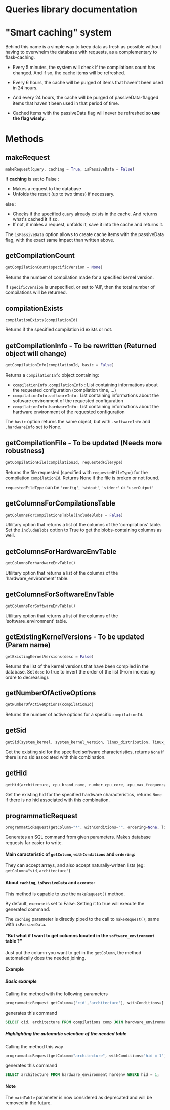 # Queries library documentation
# "Smart caching" system
Behind this name is a simple way to keep data as fresh as possible without having to overwhelm the database with requests, as a complementary to flask-caching.

+ Every 5 minutes, the system will check if the compilations count has changed. And if so, the cache items will be refreshed.

+ Every 6 hours, the cache will be purged of items that haven't been used in 24 hours.

+ And every 24 hours, the cache will be purged of passiveData-flagged items that haven't been used in that period of time.

+ Cached items with the passiveData flag will never be refreshed so **use the flag wisely.**


# Methods
## makeRequest
```python
makeRequest(query, caching = True, isPassiveData = False)
```

If **caching** is set to False :

+ Makes a request to the database
+ Unfolds the result (up to two times) if necessary.

else :

+ Checks if the specified `query` already exists in the cache. And returns what's cached it if so.
+ If not, it makes a request, unfolds it, save it into the cache and returns it.


The `isPassiveData` option allows to create cache items with the passiveData flag, with the exact same impact than written above.

## getCompilationCount
```python
getCompilationCount(specificVersion = None)
```

Returns the number of compilation made for a specified kernel version.

If `specificVersion` is unspecified, or set to 'All', then the total number of compilations will be returned.

## compilationExists
```python
compilationExists(compilationId)
```

Returns if the specified compilation id exists or not.

## getCompilationInfo - To be rewritten (Returned object will change)
```python
getCompilationInfo(compilationId, basic = False)
```

Returns a `compilationInfo` object containing:
+ `compilationInfo.compilationInfo` : List containing informations about the requested configuration (compilation time, ...)
+ `compilationInfo.softwareInfo` : List containing informations about the software environment of the requested configuration
+ `compilationInfo.hardwareInfo` : List containing informations about the hardware environment of the requested configuration

The `basic` option returns the same object, but with `.softwareInfo` and `.hardwareInfo` set to None.

## getCompilationFile - To be updated (Needs more robustness)
```python
getCompilationFile(compilationId, requestedFileType)
```

Returns the file requested (specified with `requestedFileType`) for the compilation `compilationId`. Returns None if the file is broken or not found.

 `requestedFileType` can be `'config'`, `'stdout'`, `'stderr'` or `'userOutput'`
 
## getColumnsForCompilationsTable
```python
getColumnsForCompilationsTable(includeBlobs = False)
```

Utilitary option that returns a list of the columns of the 'compilations' table.
Set the `includeBlobs` option to True to get the blobs-containing columns as well.

## getColumnsForHardwareEnvTable
```python
getColumnsForhardwareEnvTable()
```

Utilitary option that returns a list of the columns of the 'hardware_environment' table.

## getColumnsForSoftwareEnvTable
```python
getColumnsForSoftwareEnvTable()
```

Utilitary option that returns a list of the columns of the 'software_environment' table.

## getExistingKernelVersions - To be updated (Param name)
```python
getExistingKernelVersions(desc = False)
```

Returns the list of the kernel versions that have been compiled in the database.
Set `desc` to true to invert the order of the list (From increasing ordre to decreasing).

## getNumberOfActiveOptions
```python
getNumberOfActiveOptions(compilationId)
```
Returns the number of active options for a specific `compilationId`.

## getSid
```python
getSid(system_kernel, system_kernel_version, linux_distribution, linux_distribution_version, gcc_version, libc_version, tuxml_version)
```
Get the existing sid for the specified software characteristics, returns `None` if there is no sid associated with this combination.

## getHid
```python
getHid(architecture, cpu_brand_name, number_cpu_core, cpu_max_frequency, ram_size, mechanical_disk)
```
Get the existing hid for the specified hardware characteristics, returns `None` if there is no hid associated with this combination.

## programmaticRequest
```python
programmaticRequest(getColumn="*", withConditions="", ordering=None, limit:int=None, offset:int=None, mainTable='compilations comp' ,isPassiveData = False, useORConditionalOperator = False, caching=True, execute=False)
```

Generates an SQL command from given parameters. Makes database requests far easier to write.

#### Main caracteristic of `getColumn`, `withConditions` and `ordering`:
They can accept arrays, and  also accept naturally-written lists (eg: `getColumn="sid,architecture"`)

#### About `caching`, `isPassiveData` and `execute`:
This method is capable to use the `makeRequest()` method.

By default, `execute` is set to False. Setting it to true will execute the generated command. 

The `caching` parameter is directly piped to the call to `makeRequest()`, same with `isPassiveData`.

#### "But what if I want to get columns located in the `software_environment` table ?"
Just put the column you want to get in the `getColumn`, the method automatically does the needed joining.

#### Example
##### Basic example
Calling the method with the following parameters
```python
programmaticRequest getColumn=['cid','architecture'], withConditions=['cid > 100000','cid < 100010'])
```

generates this command
```sql
SELECT cid, architecture FROM compilations comp JOIN hardware_environment hardenv ON comp.hid = hardenv.hid WHERE cid > 100000 AND cid <100010;
```

##### Highlighting the automatic selection of the needed table

Calling the method this way
```python
programmaticRequest(getColumn="architecture", withConditions="hid = 1")
```

generates this command
```sql
SELECT architecture FROM hardware_environment hardenv WHERE hid = 1;
```



#### Note 
The `mainTable` parameter is now considered as deprecated and will be removed in the future.
